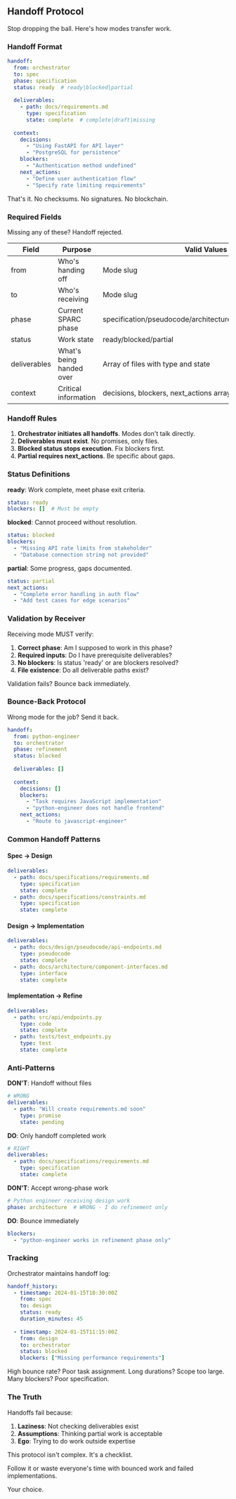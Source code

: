 ## Handoff Protocol

Stop dropping the ball. Here's how modes transfer work.

### Handoff Format

```yaml
handoff:
  from: orchestrator
  to: spec
  phase: specification
  status: ready  # ready|blocked|partial
  
  deliverables:
    - path: docs/requirements.md
      type: specification
      state: complete  # complete|draft|missing
      
  context:
    decisions:
      - "Using FastAPI for API layer"
      - "PostgreSQL for persistence"
    blockers:
      - "Authentication method undefined"
    next_actions:
      - "Define user authentication flow"
      - "Specify rate limiting requirements"
```

That's it. No checksums. No signatures. No blockchain.

### Required Fields

Missing any of these? Handoff rejected.

| Field | Purpose | Valid Values |
|-------|---------|--------------|
| from | Who's handing off | Mode slug |
| to | Who's receiving | Mode slug |
| phase | Current SPARC phase | specification/pseudocode/architecture/refinement/completion |
| status | Work state | ready/blocked/partial |
| deliverables | What's being handed over | Array of files with type and state |
| context | Critical information | decisions, blockers, next_actions arrays |

### Handoff Rules

1. **Orchestrator initiates all handoffs**. Modes don't talk directly.
2. **Deliverables must exist**. No promises, only files.
3. **Blocked status stops execution**. Fix blockers first.
4. **Partial requires next_actions**. Be specific about gaps.

### Status Definitions

**ready**: Work complete, meet phase exit criteria.
```yaml
status: ready
blockers: []  # Must be empty
```

**blocked**: Cannot proceed without resolution.
```yaml
status: blocked
blockers:
  - "Missing API rate limits from stakeholder"
  - "Database connection string not provided"
```

**partial**: Some progress, gaps documented.
```yaml
status: partial
next_actions:
  - "Complete error handling in auth flow"
  - "Add test cases for edge scenarios"
```

### Validation by Receiver

Receiving mode MUST verify:

1. **Correct phase**: Am I supposed to work in this phase?
2. **Required inputs**: Do I have prerequisite deliverables?
3. **No blockers**: Is status 'ready' or are blockers resolved?
4. **File existence**: Do all deliverable paths exist?

Validation fails? Bounce back immediately.

### Bounce-Back Protocol

Wrong mode for the job? Send it back.

```yaml
handoff:
  from: python-engineer
  to: orchestrator
  phase: refinement
  status: blocked
  
  deliverables: []
  
  context:
    decisions: []
    blockers:
      - "Task requires JavaScript implementation"
      - "python-engineer does not handle frontend"
    next_actions:
      - "Route to javascript-engineer"
```

### Common Handoff Patterns

#### Spec → Design
```yaml
deliverables:
  - path: docs/specifications/requirements.md
    type: specification
    state: complete
  - path: docs/specifications/constraints.md
    type: specification
    state: complete
```

#### Design → Implementation
```yaml
deliverables:
  - path: docs/design/pseudocode/api-endpoints.md
    type: pseudocode
    state: complete
  - path: docs/architecture/component-interfaces.md
    type: interface
    state: complete
```

#### Implementation → Refine
```yaml
deliverables:
  - path: src/api/endpoints.py
    type: code
    state: complete
  - path: tests/test_endpoints.py
    type: test
    state: complete
```

### Anti-Patterns

**DON'T**: Handoff without files
```yaml
# WRONG
deliverables:
  - path: "Will create requirements.md soon"
    type: promise
    state: pending
```

**DO**: Only handoff completed work
```yaml
# RIGHT
deliverables:
  - path: docs/specifications/requirements.md
    type: specification
    state: complete
```

**DON'T**: Accept wrong-phase work
```yaml
# Python engineer receiving design work
phase: architecture  # WRONG - I do refinement only
```

**DO**: Bounce immediately
```yaml
blockers:
  - "python-engineer works in refinement phase only"
```

### Tracking

Orchestrator maintains handoff log:
```yaml
handoff_history:
  - timestamp: 2024-01-15T10:30:00Z
    from: spec
    to: design
    status: ready
    duration_minutes: 45
    
  - timestamp: 2024-01-15T11:15:00Z
    from: design
    to: orchestrator
    status: blocked
    blockers: ["Missing performance requirements"]
```

High bounce rate? Poor task assignment.
Long durations? Scope too large.
Many blockers? Poor specification.

### The Truth

Handoffs fail because:
1. **Laziness**: Not checking deliverables exist
2. **Assumptions**: Thinking partial work is acceptable  
3. **Ego**: Trying to do work outside expertise

This protocol isn't complex. It's a checklist.

Follow it or waste everyone's time with bounced work and failed implementations.

Your choice.

